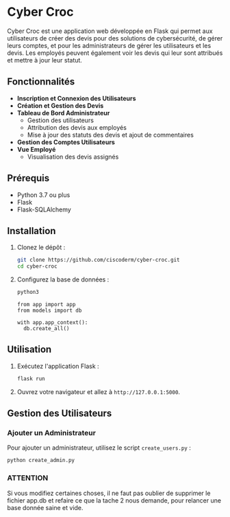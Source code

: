 # Cyber Croc

Cyber Croc est une application web développée en Flask qui permet aux utilisateurs de créer des devis pour des solutions de cybersécurité, de gérer leurs comptes, et pour les administrateurs de gérer les utilisateurs et les devis. Les employés peuvent également voir les devis qui leur sont attribués et mettre à jour leur statut.

## Fonctionnalités

- **Inscription et Connexion des Utilisateurs**
- **Création et Gestion des Devis**
- **Tableau de Bord Administrateur**
  - Gestion des utilisateurs
  - Attribution des devis aux employés
  - Mise à jour des statuts des devis et ajout de commentaires
- **Gestion des Comptes Utilisateurs**
- **Vue Employé**
  - Visualisation des devis assignés

## Prérequis

- Python 3.7 ou plus
- Flask
- Flask-SQLAlchemy

## Installation

1. Clonez le dépôt :
    ```bash
    git clone https://github.com/ciscoderm/cyber-croc.git
    cd cyber-croc
    ```

2. Configurez la base de données :
    ```bash
    python3
    ```
    ```python3
    from app import app
    from models import db

    with app.app_context():
      db.create_all()
    ```

## Utilisation

1. Exécutez l'application Flask :
    ```bash
    flask run
    ```

2. Ouvrez votre navigateur et allez à `http://127.0.0.1:5000`.

## Gestion des Utilisateurs

### Ajouter un Administrateur

Pour ajouter un administrateur, utilisez le script `create_users.py` :
```bash
python create_admin.py
```
### ATTENTION
Si vous modifiez certaines choses, il ne faut pas oublier de supprimer le fichier app.db et refaire ce que la tache 2 nous demande, pour relancer une base donnée saine et vide.
